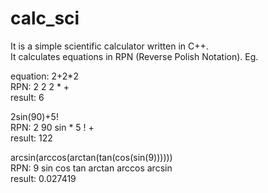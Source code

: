 # calc_sci
It is a simple scientific calculator written in C++.  
It calculates equations in RPN (Reverse Polish Notation).
Eg.

equation: 2+2*2  
RPN: 2 2 2 * +  
result: 6  

2sin(90)+5!  
RPN: 2 90 sin * 5 ! +  
result: 122  

arcsin(arccos(arctan(tan(cos(sin(9))))))  
RPN: 9 sin cos tan arctan arccos arcsin  
result: 0.027419  
